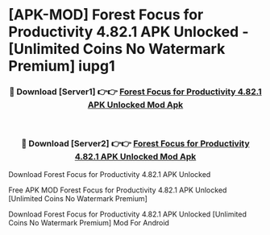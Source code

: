 # [APK-MOD] Forest  Focus for Productivity 4.82.1 APK Unlocked - [Unlimited Coins No Watermark Premium] iupg1



<div align="center">
<h3>🔴 Download [Server1] 👉👉 <a href="https://momento.my/?title=Forest__Focus_for_Productivity_4.82.1_APK_Unlocked">Forest  Focus for Productivity 4.82.1 APK Unlocked Mod Apk</a></h3><br>

<h3>🔴 Download [Server2] 👉👉 <a href="https://momento.my/?title=Forest__Focus_for_Productivity_4.82.1_APK_Unlocked">Forest  Focus for Productivity 4.82.1 APK Unlocked Mod Apk</a></h3>
</div>



Download Forest  Focus for Productivity 4.82.1 APK Unlocked 

Free APK MOD Forest  Focus for Productivity 4.82.1 APK Unlocked [Unlimited Coins No Watermark Premium]

Download Forest  Focus for Productivity 4.82.1 APK Unlocked [Unlimited Coins No Watermark Premium] Mod For Android

